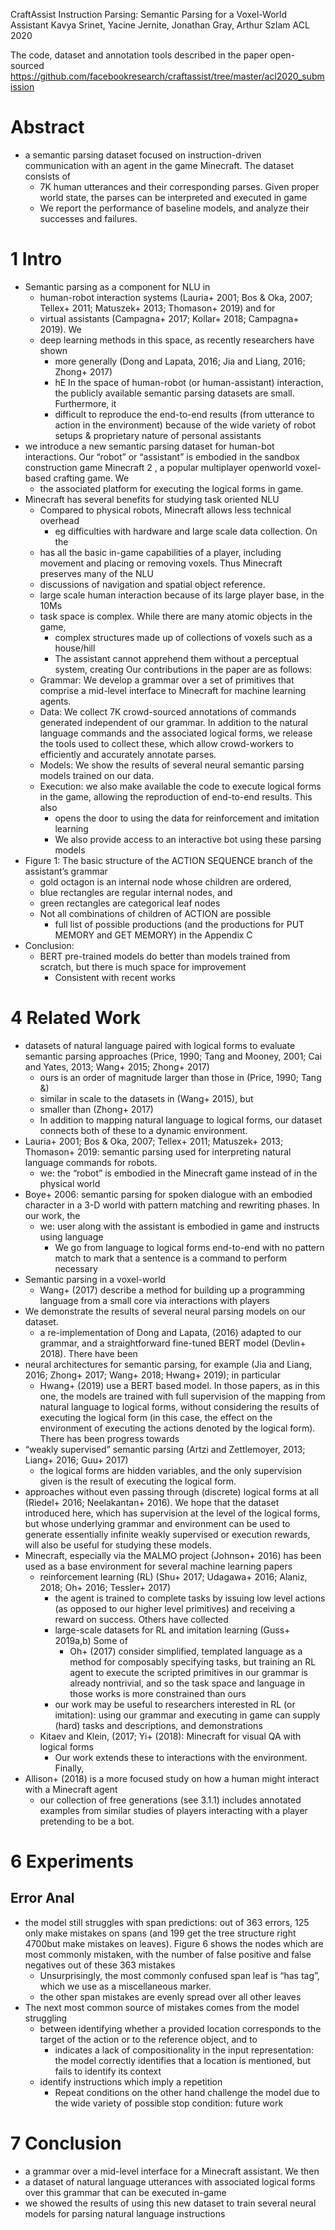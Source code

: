 CraftAssist Instruction Parsing: Semantic Parsing for a Voxel-World Assistant 
Kavya Srinet, Yacine Jernite, Jonathan Gray, Arthur Szlam
ACL 2020

The code, dataset and annotation tools described in the paper open-sourced
https://github.com/facebookresearch/craftassist/tree/master/acl2020_submission

# Abstract

* a semantic parsing dataset focused on instruction-driven communication with
  an agent in the game Minecraft. The dataset consists of
  * 7K human utterances and their corresponding parses. Given proper world
    state, the parses can be interpreted and executed in game
  * We report the performance of baseline models, and analyze their successes
    and failures.

# 1 Intro

* Semantic parsing as a component for NLU in
  * human-robot interaction systems (Lauria+ 2001; Bos & Oka, 2007; Tellex+
    2011; Matuszek+ 2013; Thomason+ 2019) and for
  * virtual assistants (Campagna+ 2017; Kollar+ 2018; Campagna+ 2019). We
  * deep learning methods in this space, as recently researchers have shown
    * more generally (Dong and Lapata, 2016; Jia and Liang, 2016; Zhong+ 2017)
    * hE In the space of human-robot (or human-assistant) interaction, the
      publicly available semantic parsing datasets are small. Furthermore, it
    * difficult to reproduce the end-to-end results (from utterance to action
      in the environment) because of the wide variety of robot setups &
      proprietary nature of personal assistants
* we introduce a new semantic parsing dataset for human-bot interactions. Our
  “robot” or “assistant” is embodied in the sandbox construction game Minecraft
  2 , a popular multiplayer openworld voxel-based crafting game. We
  + the associated platform for executing the logical forms in game.
* Minecraft has several benefits for studying task oriented NLU
  * Compared to physical robots, Minecraft allows less technical overhead
    * eg difficulties with hardware and large scale data collection. On the
  * has all the basic in-game capabilities of a player, including movement and
    placing or removing voxels. Thus Minecraft preserves many of the NLU
  * discussions of navigation and spatial object reference.
  * large scale human interaction because of its large player base, in the 10Ms
  * task space is complex. While there are many atomic objects in the game,
    * complex structures made up of collections of voxels such as a house/hill
    * The assistant cannot apprehend them without a perceptual system, creating
      Our contributions in the paper are as follows:
  * Grammar: We develop a grammar over a set of primitives that comprise a
    mid-level interface to Minecraft for machine learning agents.  
  * Data: We collect 7K crowd-sourced annotations of commands generated
    independent of our grammar. In addition to the natural language commands
    and the associated logical forms, we release the tools used to collect
    these, which allow crowd-workers to efficiently and accurately annotate
    parses.  
  * Models: We show the results of several neural semantic parsing models
    trained on our data.  
  * Execution: we also make available the code to execute logical forms in the
    game, allowing the reproduction of end-to-end results. This also
    * opens the door to using the data for reinforcement and imitation learning
    * We also provide access to an interactive bot using these parsing models
* Figure 1: The basic structure of the ACTION SEQUENCE branch of the
  assistant’s grammar
  * gold octagon is an internal node whose children are ordered,
  * blue rectangles are regular internal nodes, and
  * green rectangles are categorical leaf nodes
  * Not all combinations of children of ACTION are possible
    * full list of possible productions (and the productions for PUT MEMORY and
      GET MEMORY) in the Appendix C
* Conclusion:
  * BERT pre-trained models do better than models trained from scratch, but
    there is much space for improvement
    * Consistent with recent works

# 4 Related Work

* datasets of natural language paired with logical forms to evaluate semantic
  parsing approaches (Price, 1990; Tang and Mooney, 2001; Cai and Yates, 2013;
  Wang+ 2015; Zhong+ 2017)
  * ours is an order of magnitude larger than those in (Price, 1990; Tang &)
  * similar in scale to the datasets in (Wang+ 2015), but
  * smaller than (Zhong+ 2017)
  * In addition to mapping natural language to logical forms, our dataset
    connects both of these to a dynamic environment. 
* Lauria+ 2001; Bos & Oka, 2007; Tellex+ 2011; Matuszek+ 2013; Thomason+ 2019:
  semantic parsing used for interpreting natural language commands for robots.
  * we: the “robot” is embodied in the Minecraft game instead of in the
    physical world
* Boye+ 2006: semantic parsing for spoken dialogue with an embodied character
  in a 3-D world with pattern matching and rewriting phases. In our work, the
  * we: user along with the assistant is embodied in game and instructs using
    language
    * We go from language to logical forms end-to-end with no pattern match to
      mark that a sentence is a command to perform necessary
* Semantic parsing in a voxel-world 
  * Wang+ (2017) describe a method for building up a programming language from
    a small core via interactions with players
* We demonstrate the results of several neural parsing models on our dataset.
  * a re-implementation of Dong and Lapata, (2016) adapted to our grammar, and
    a straightforward fine-tuned BERT model (Devlin+ 2018). There have been
* neural architectures for semantic parsing, for example (Jia and Liang, 2016;
  Zhong+ 2017; Wang+ 2018; Hwang+ 2019); in particular 
  * Hwang+ (2019) use a BERT based model. In those papers, as in this one, the
    models are trained with full supervision of the mapping from natural
    language to logical forms, without considering the results of executing the
    logical form (in this case, the effect on the environment of executing the
    actions denoted by the logical form).  There has been progress towards
* “weakly supervised” semantic parsing (Artzi and Zettlemoyer, 2013; Liang+
  2016; Guu+ 2017) 
  * the logical forms are hidden variables, and
    the only supervision given is the result of executing the logical form.
* approaches without even passing through (discrete) logical forms at all
  (Riedel+ 2016; Neelakantan+ 2016). We hope that the dataset introduced
  here, which has supervision at the level of the logical forms, but whose
  underlying grammar and environment can be used to generate essentially
  infinite weakly supervised or execution rewards, will also be useful for
  studying these models.
* Minecraft, especially via the MALMO project (Johnson+ 2016) has been used as
  a base environment for several machine learning papers
  * reinforcement learning (RL) (Shu+ 2017; Udagawa+ 2016; Alaniz, 2018; Oh+
      2016; Tessler+ 2017)
      * the agent is trained to complete tasks by issuing low level actions (as
        opposed to our higher level primitives) and receiving a reward on
        success. Others have collected
    * large-scale datasets for RL and imitation learning (Guss+ 2019a,b) Some of
      * Oh+ (2017) consider simplified, templated language as a method for
        composably specifying tasks, but
        training an RL agent to execute the scripted primitives in our grammar is
        already nontrivial, and so
        the task space and language in those works is more constrained than ours
    * our work may be useful to researchers interested in RL (or imitation):
      using our grammar and executing in game can supply (hard) tasks and
      descriptions, and demonstrations
  * Kitaev and Klein, (2017; Yi+ (2018): Minecraft for visual QA with logical
    forms
    * Our work extends these to interactions with the environment.  Finally,
* Allison+ (2018) is a more focused study on how a human might interact with a
  Minecraft agent
  * our collection of free generations (see 3.1.1) includes
    annotated examples from similar studies of players interacting with
    a player pretending to be a bot.

# 6 Experiments

## Error Anal

* the model still struggles with span predictions:
  out of 363 errors, 125 only make mistakes on spans (and 199 get the tree
  structure right 4700but make mistakes on leaves). Figure 6 shows the nodes
  which are most commonly mistaken, with the number of false positive and false
  negatives out of these 363 mistakes
  * Unsurprisingly, the most commonly confused span leaf is “has tag”, which we
    use as a miscellaneous marker.
  * the other span mistakes are evenly spread over all other leaves
* The next most common source of mistakes comes from the model struggling
  * between identifying
  whether a provided location corresponds to the target of the action or to the
  reference object, and to
    * indicates a lack of compositionality in the input representation: the
      model correctly identifies that a location is mentioned, but fails to
      identify its context
  * identify instructions which imply a repetition
    * Repeat conditions on the other hand challenge the model
      due to the wide variety of possible stop condition: future work

# 7 Conclusion

* a grammar over a mid-level interface for a Minecraft assistant. We then
* a dataset of natural language utterances with associated logical forms over
  this grammar that can be executed in-game
* we showed the results of using this new dataset to train several neural
  models for parsing natural language instructions
